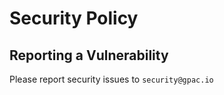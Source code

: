 # Security Policy

## Reporting a Vulnerability

Please report security issues to `security@gpac.io`